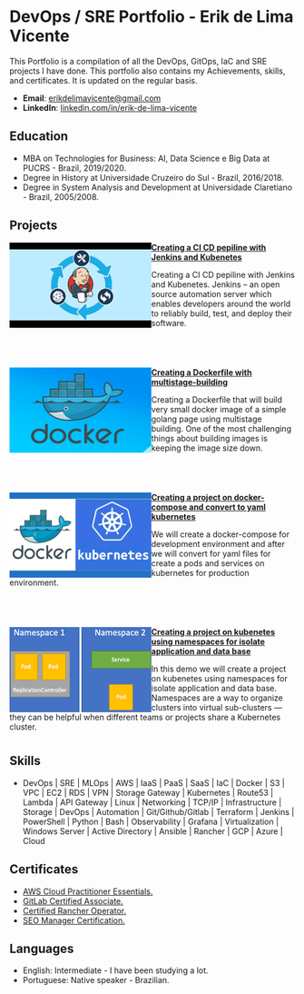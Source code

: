 # DevOps / SRE Portfolio - Erik de Lima Vicente
This Portfolio is a compilation of all the DevOps, GitOps, IaC and SRE projects I have done. This portfolio also contains my Achievements, skills, and certificates. It is updated on the regular basis.

- **Email**: [erikdelimavicente@gmail.com](erikdelimavicente@gmail.com)
- **LinkedIn**: [linkedin.com/in/erik-de-lima-vicente](https://www.linkedin.com/in/erik-de-lima-vicente/)

## Education
- MBA on Technologies for Business: AI, Data Science e Big Data at PUCRS - Brazil, 2019/2020.
- Degree in History at Universidade Cruzeiro do Sul - Brazil, 2016/2018.
- Degree in System Analysis and Development at Universidade Claretiano - Brazil, 2005/2008.

## Projects

<img align="left" width="250" height="150" src="https://github.com/eriklvicente/Portfolio/blob/main/img/ci-cd-jenkins.png"> **[Creating a CI CD pepiline with Jenkins and Kubenetes](https://github.com/ErikLVicente/ci-cd-jenkins-and-kubernetes)**

Creating a CI CD pepiline with Jenkins and Kubenetes. Jenkins – an open source automation server which enables developers around the world to reliably build, test, and deploy their software.

#
<br />

<img align="left" width="250" height="150" src="https://github.com/eriklvicente/Portfolio/blob/main/img/docker.png"> **[Creating a Dockerfile with multistage-building](https://github.com/ErikLVicente/docker-image-golang-very-small)**

Creating a Dockerfile that will build very small docker image of a simple golang page using multistage building. One of the most challenging things about building images is keeping the image size down.

#
<br />

<img align="left" width="250" height="150" src="https://github.com/eriklvicente/Portfolio/blob/main/img/docker-k8s.png"> **[Creating a project on docker-compose and convert to yaml kubernetes](https://github.com/ErikLVicente/project-docker-compose-to-kubernetes)**

We will create a docker-compose for development environment and after we will convert for yaml files for create a pods and services on kubernetes for production environment. 

#
<br />

<img align="left" width="250" height="150" src="https://github.com/eriklvicente/Portfolio/blob/main/img/namespace-k8s.png"> **[Creating a project on kubenetes using namespaces for isolate application and data base ](https://github.com/ErikLVicente/rotten-potatoes)**

In this demo we will create a project on kubenetes using namespaces for isolate application and data base. Namespaces are a way to organize clusters into virtual sub-clusters — they can be helpful when different teams or projects share a Kubernetes cluster.  

#


## Skills

- DevOps | SRE | MLOps | AWS | IaaS | PaaS | SaaS | IaC | Docker | S3 | VPC | EC2 | RDS | VPN | Storage Gateway | Kubernetes | Route53 | Lambda | API Gateway | Linux | Networking | TCP/IP | Infrastructure | Storage | DevOps | Automation | Git/Github/Gitlab | Terraform | Jenkins | PowerShell | Python | Bash | Observability | Grafana | Virtualization | Windows Server | Active Directory | Ansible | Rancher | GCP | Azure | Cloud

## Certificates

- [AWS Cloud Practitioner Essentials.](https://www.aws.training/Transcript/CompletionCertificateHtml?transcriptid=zIuQXT7KckmK-viCNk0y9A2)
- [GitLab Certified Associate.](https://api.badgr.io/public/assertions/eCKSal3zQxK3yGLgt2bVpw?identity__email=erikdelimavicente%40gmail.com)
- [Certified Rancher Operator.](https://academy.rancher.com/certificates/ad1c71fce0314b4f9b76fe8af4a73e7a)
- [SEO Manager Certification.](https://www.credential.net/bcd6dff3-dc01-49a5-b7c0-fbcca7de4356#gs.90xs52)

## Languages

- English: Intermediate - I have been studying a lot.
- Portuguese: Native speaker - Brazilian.
